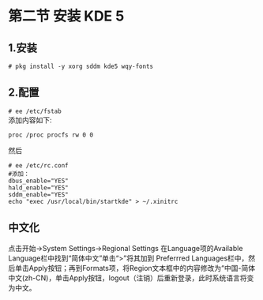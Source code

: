 # 第二节 安装 KDE 5

## 1.安装 <a href="1-an-zhuang" id="1-an-zhuang"></a>

`# pkg install -y xorg sddm kde5 wqy-fonts`

## 2.配置

`# ee /etc/fstab`\
添加内容如下:

`proc /proc procfs rw 0 0`

然后

```
# ee /etc/rc.conf
#添加：
dbus_enable="YES"
hald_enable="YES"
sddm_enable="YES"
echo "exec /usr/local/bin/startkde" > ~/.xinitrc
```

## 中文化

点击开始->System Settings->Regional Settings 在Language项的Available Language栏中找到“简体中文”单击“>”将其加到 Preferrred Languages栏中，然后单击Apply按钮；再到Formats项，将Region文本框中的内容修改为“中国-简体中文(zh-CN)，单击Apply按钮，logout（注销）后重新登录，此时系统语言将变为中文。
